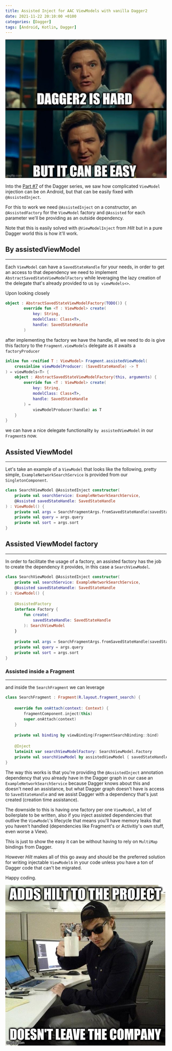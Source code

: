 ```yaml
---
title: Assisted Inject for AAC ViewModels with vanilla Dagger2
date: 2021-11-22 20:10:00 +0100
categories: [Dagger]
tags: [Android, Kotlin, Dagger]
---
```


<img src="/assets/img/dagger/dagger_title.jpeg" alt ="" class="center">

Into the [Part #7](/posts/dagger-part-7/) of the Dagger series, we saw how complicated `ViewModel` injection can be on Android, but that can be easily fixed with `@AssistedInject`.

For this to work we need `@AssistedInject` on a constructor, an `@AssistedFactory` for the `ViewModel` factory and `@Assisted` for each parameter we'll be providing as an outside dependency.

Note that this is easily solved with `@ViewModelInject` from *Hilt* but in a pure Dagger world this is how it'll work.

## By assistedViewModel
---
Each `ViewModel` can have a `SavedStateHandle` for your needs, in order to get an access to that dependency we need to implement `AbstractSavedStateViewModelFactory` while leveraging the lazy creation of the delegate that's already provided to us `by viewModels<>`.

Upon looking closely
```kotlin
object : AbstractSavedStateViewModelFactory(TODO()) {
        override fun <T : ViewModel> create(
            key: String,
            modelClass: Class<T>,
            handle: SavedStateHandle
        ) 
```
after implementing the factory we have the handle, all we need to do is give this factory to the `Fragment.viewModels` delegate as it awaits a `factoryProducer`

```kotlin
inline fun <reified T : ViewModel> Fragment.assistedViewModel(
    crossinline viewModelProducer: (SavedStateHandle) -> T
) = viewModels<T> {
    object : AbstractSavedStateViewModelFactory(this, arguments) {
        override fun <T : ViewModel> create(
            key: String,
            modelClass: Class<T>,
            handle: SavedStateHandle
        ) =
            viewModelProducer(handle) as T
    }
}
```
we can have a nice delegate functionality `by assistedViewModel` in our `Fragment`s now.

## Assisted ViewModel
---
Let's take an example of a `ViewModel` that looks like the following, pretty simple, `ExampleNetworkSearchService` is provided from our `SingletonComponent`.

```kotlin
class SearchViewModel @AssistedInject constructor(
    private val searchService: ExampleNetworkSearchService,
    @Assisted savedStateHandle: SavedStateHandle
) : ViewModel() {
    private val args = SearchFragmentArgs.fromSavedStateHandle(savedStateHandle)
    private val query = args.query
    private val sort = args.sort
}
```   

## Assisted ViewModel factory
---
In order to facilitate the usage of a factory, an assisted factory has the job to create the dependency it provides, in this case a `SearchViewModel`.
```kotlin
class SearchViewModel @AssistedInject constructor(
    private val searchService: ExampleNetworkSearchService,
    @Assisted savedStateHandle: SavedStateHandle
) : ViewModel() {

    @AssistedFactory
    interface Factory {
        fun create(
            savedStateHandle: SavedStateHandle
        ): SearchViewModel
    }

    private val args = SearchFragmentArgs.fromSavedStateHandle(savedStateHandle)
    private val query = args.query
    private val sort = args.sort
}
```

### Assisted inside a Fragment
---
and inside the `SearchFragment` we can leverage


```kotlin
class SearchFragment : Fragment(R.layout.fragment_search) {

    override fun onAttach(context: Context) {
        fragmentComponent.inject(this)
        super.onAttach(context)
    }

    private val binding by viewBinding(FragmentSearchBinding::bind)

    @Inject
    lateinit var searchViewModelFactory: SearchViewModel.Factory
    private val searchViewModel by assistedViewModel { savedStateHandle -> searchViewModelFactory.create(savedStateHandle) }
}
```

The way this works is that you're providing the `@AssistedInject` annotation dependency that you already have in the Dagger graph in our case an `ExampleNetworkSearchService` because Dagger knows about this and doesn't need an assistance, but what Dagger graph doesn't have is access to `SavedStateHandle` and we assist Dagger with a dependency that's just created (creation time assistance).

The downside to this is having one factory per one `ViewModel`, a lot of boilerplate to be written, also if you inject assisted dependencies that outlive the `ViewModel`'s lifecycle that means you'll have memory leaks that you haven't handled (dependencies like Fragment's or Activitiy's own stuff, even worse a View).

This is just to show the easy it can be without having to rely on `MultiMap` bindings from Dagger.

However *Hilt* makes all of this go away and should be the preferred solution for writing injectable `ViewModel`s in your code unless you have a ton of Dagger code that can't be migrated.

Happy coding.

<img src="/assets/img/hilt/1/hilt_1.jpg" alt ="" class="center">
